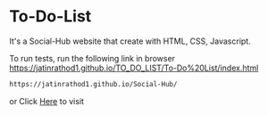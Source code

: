 # To-Do-List
It's a Social-Hub website that create with HTML, CSS, Javascript.

To run tests, run the following link in browser
https://jatinrathod1.github.io/TO_DO_LIST/To-Do%20List/index.html

```bash
https://jatinrathod1.github.io/Social-Hub/
```
or
Click [Here](https://jatinrathod1.github.io/Social-Hub/) to visit
